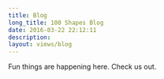 ```yaml
---
title: Blog
long_title: 100 Shapes Blog
date: 2016-03-22 22:12:11
description:
layout: views/blog
---
```


Fun things are happening here. Check us out.